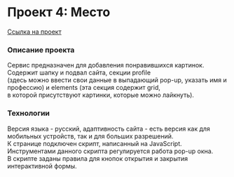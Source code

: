 # Проект 4: Место
[Ссылка на проект](https://www.yandex.ru)

### Описание проекта

Сервис предназначен для добавления понравившихся картинок. Содержит шапку и подвал сайта, секции profile  
(здесь можно ввести свои данные в выпадающий pop-up, указать имя и профессию) и elements (эта секция содержит grid,  
в которой присутствуют картинки, которые можно лайкнуть).

### Технологии  

Версия языка - русский, адаптивность сайта - есть версия как для мобильных устройств, так и для больших разрешений.  
К странице подключен скрипт, написанный на JavaScript. Инструментами данного скрипта регулируется работа pop-up окна.  
В скрипте заданы правила для кнопок открытия и закрытия интерактивной формы.


